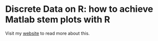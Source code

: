 # Discrete Data on R: how to achieve Matlab stem plots with R

Visit my [website](https://jacquelinearaya.github.io/2019/03/26/plotseq_discrete.html) to read more about this.
